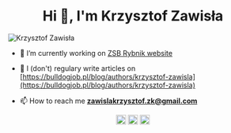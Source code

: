 <h1 align="center">Hi 👋, I'm Krzysztof Zawisła</h1>
<p align="left"> <img src="https://komarev.com/ghpvc/?username=KrzysztofZawisla" alt="Krzysztof Zawisła" /> </p>

- 🔭 I’m currently working on [ZSB Rybnik website](https://github.com/ZSBRybnik/ZSBRybnik)

- 📝 I (don't) regulary write articles on [https://bulldogjob.pl/blog/authors/krzysztof-zawisla](https://bulldogjob.pl/blog/authors/krzysztof-zawisla)

- 📫 How to reach me **zawislakrzysztof.zk@gmail.com**

<p align="center">
<a href="https://twitter.com/@krzysztof_zaw" target="blank"><img align="center" src="https://cdn.jsdelivr.net/npm/simple-icons@3.0.1/icons/twitter.svg" alt="@krzysztof_zaw" height="20" width="20" /></a>
<a href="https://fb.com/100006723130084" target="blank"><img align="center" src="https://cdn.jsdelivr.net/npm/simple-icons@3.0.1/icons/facebook.svg" alt="100006723130084" height="20" width="20" /></a>
<a href="https://instagram.com/krzysztof_zawisla" target="blank"><img align="center" src="https://cdn.jsdelivr.net/npm/simple-icons@3.0.1/icons/instagram.svg" alt="krzysztof_zawisla" height="20" width="20" /></a>
</p>
